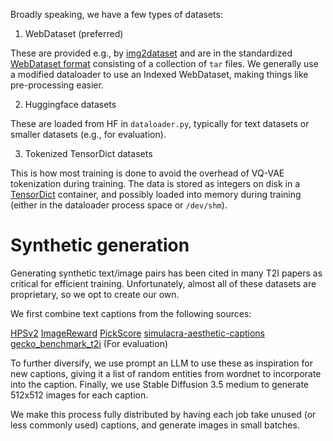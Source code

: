 Broadly speaking, we have a few types of datasets:

1. WebDataset (preferred)

These are provided e.g., by [img2dataset](https://github.com/rom1504/img2dataset) and are in the standardized [WebDataset format](https://github.com/webdataset/webdataset) consisting of a collection of `tar` files. We generally use a modified dataloader to use an Indexed WebDataset, making things like pre-processing easier.

2. Huggingface datasets

These are loaded from HF in `dataloader.py`, typically for text datasets or smaller datasets (e.g., for evaluation).

3. Tokenized TensorDict datasets

This is how most training is done to avoid the overhead of VQ-VAE tokenization during training. The data is stored as integers on disk in a [TensorDict](https://github.com/pytorch/tensordict) container, and possibly loaded into memory during training (either in the dataloader process space or `/dev/shm`).



# Synthetic generation

Generating synthetic text/image pairs has been cited in many T2I papers as critical for efficient training. Unfortunately, almost all of these datasets are proprietary, so we opt to create our own.

We first combine text captions from the following sources:

[HPSv2](https://github.com/tgxs002/HPSv2)
[ImageReward](https://github.com/THUDM/ImageReward)
[PickScore](https://github.com/yuvalkirstain/PickScore)
[simulacra-aesthetic-captions](https://github.com/JD-P/simulacra-aesthetic-captions/tree/main)
[gecko_benchmark_t2i](https://github.com/google-deepmind/gecko_benchmark_t2i) (For evaluation)

To further diversify, we use prompt an LLM to use these as inspiration for new captions, giving it a list of random entities from wordnet to incorporate into the caption. Finally, we use Stable Diffusion 3.5 medium to generate 512x512 images for each caption.

We make this process fully distributed by having each job take unused (or less commonly used) captions, and generate images in small batches.